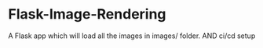 # Flask-Image-Rendering
A Flask app which will load all the images in images/ folder.
AND ci/cd setup

